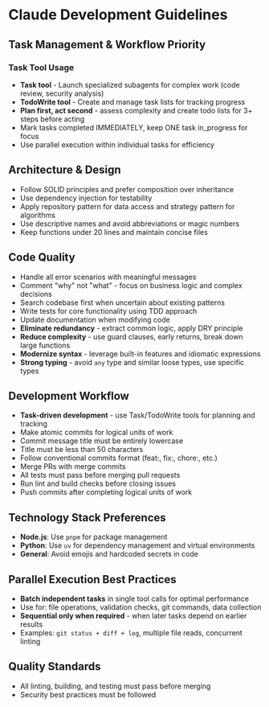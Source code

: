 # Claude Development Guidelines

## Task Management & Workflow Priority

### Task Tool Usage
- **Task tool** - Launch specialized subagents for complex work (code review, security analysis)
- **TodoWrite tool** - Create and manage task lists for tracking progress
- **Plan first, act second** - assess complexity and create todo lists for 3+ steps before acting
- Mark tasks completed IMMEDIATELY, keep ONE task in_progress for focus
- Use parallel execution within individual tasks for efficiency

## Architecture & Design
- Follow SOLID principles and prefer composition over inheritance
- Use dependency injection for testability
- Apply repository pattern for data access and strategy pattern for algorithms
- Use descriptive names and avoid abbreviations or magic numbers
- Keep functions under 20 lines and maintain concise files

## Code Quality
- Handle all error scenarios with meaningful messages
- Comment "why" not "what" - focus on business logic and complex decisions
- Search codebase first when uncertain about existing patterns
- Write tests for core functionality using TDD approach
- Update documentation when modifying code
- **Eliminate redundancy** - extract common logic, apply DRY principle
- **Reduce complexity** - use guard clauses, early returns, break down large functions
- **Modernize syntax** - leverage built-in features and idiomatic expressions
- **Strong typing** - avoid `any` type and similar loose types, use specific types

## Development Workflow
- **Task-driven development** - use Task/TodoWrite tools for planning and tracking
- Make atomic commits for logical units of work
- Commit message title must be entirely lowercase
- Title must be less than 50 characters
- Follow conventional commits format (feat:, fix:, chore:, etc.)
- Merge PRs with merge commits
- All tests must pass before merging pull requests
- Run lint and build checks before closing issues
- Push commits after completing logical units of work

## Technology Stack Preferences
- **Node.js**: Use `pnpm` for package management
- **Python**: Use `uv` for dependency management and virtual environments
- **General**: Avoid emojis and hardcoded secrets in code

## Parallel Execution Best Practices
- **Batch independent tasks** in single tool calls for optimal performance
- Use for: file operations, validation checks, git commands, data collection
- **Sequential only when required** - when later tasks depend on earlier results
- Examples: `git status + diff + log`, multiple file reads, concurrent linting

## Quality Standards
- All linting, building, and testing must pass before merging
- Security best practices must be followed
